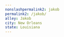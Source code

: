 ```yaml
---
﻿nonslashpermalink2: jakob
permalink2: /jakob/
alley: Jakob
city: New Orleans
state: Louisiana
---
```

